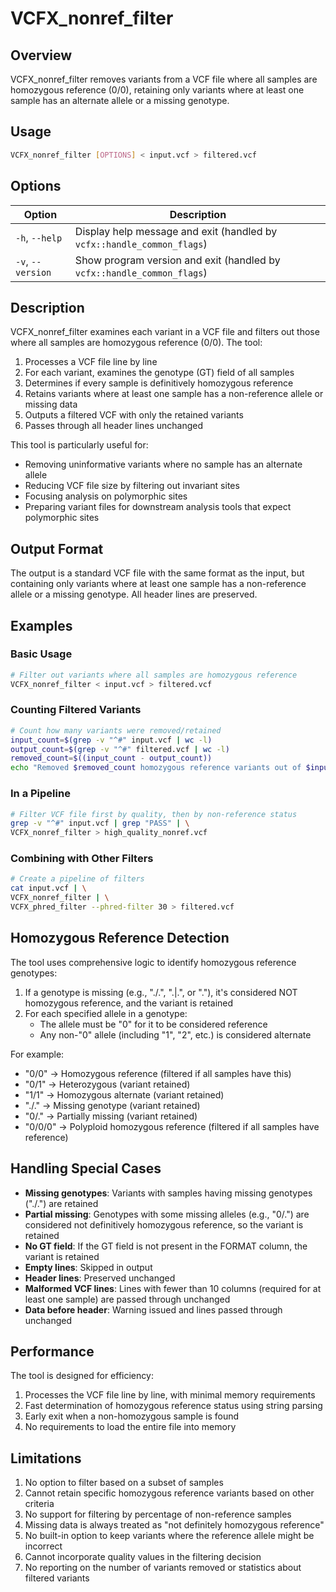 # VCFX_nonref_filter

## Overview

VCFX_nonref_filter removes variants from a VCF file where all samples are homozygous reference (0/0), retaining only variants where at least one sample has an alternate allele or a missing genotype.

## Usage

```bash
VCFX_nonref_filter [OPTIONS] < input.vcf > filtered.vcf
```

## Options

| Option | Description |
|--------|-------------|
| `-h`, `--help` | Display help message and exit (handled by `vcfx::handle_common_flags`) |
| `-v`, `--version` | Show program version and exit (handled by `vcfx::handle_common_flags`) |

## Description

VCFX_nonref_filter examines each variant in a VCF file and filters out those where all samples are homozygous reference (0/0). The tool:

1. Processes a VCF file line by line
2. For each variant, examines the genotype (GT) field of all samples
3. Determines if every sample is definitively homozygous reference
4. Retains variants where at least one sample has a non-reference allele or missing data
5. Outputs a filtered VCF with only the retained variants
6. Passes through all header lines unchanged

This tool is particularly useful for:
- Removing uninformative variants where no sample has an alternate allele
- Reducing VCF file size by filtering out invariant sites
- Focusing analysis on polymorphic sites
- Preparing variant files for downstream analysis tools that expect polymorphic sites

## Output Format

The output is a standard VCF file with the same format as the input, but containing only variants where at least one sample has a non-reference allele or a missing genotype. All header lines are preserved.

## Examples

### Basic Usage

```bash
# Filter out variants where all samples are homozygous reference
VCFX_nonref_filter < input.vcf > filtered.vcf
```

### Counting Filtered Variants

```bash
# Count how many variants were removed/retained
input_count=$(grep -v "^#" input.vcf | wc -l)
output_count=$(grep -v "^#" filtered.vcf | wc -l)
removed_count=$((input_count - output_count))
echo "Removed $removed_count homozygous reference variants out of $input_count total variants"
```

### In a Pipeline

```bash
# Filter VCF file first by quality, then by non-reference status
grep -v "^#" input.vcf | grep "PASS" | \
VCFX_nonref_filter > high_quality_nonref.vcf
```

### Combining with Other Filters

```bash
# Create a pipeline of filters
cat input.vcf | \
VCFX_nonref_filter | \
VCFX_phred_filter --phred-filter 30 > filtered.vcf
```

## Homozygous Reference Detection

The tool uses comprehensive logic to identify homozygous reference genotypes:

1. If a genotype is missing (e.g., "./.", ".|.", or "."), it's considered NOT homozygous reference, and the variant is retained
2. For each specified allele in a genotype:
   - The allele must be "0" for it to be considered reference
   - Any non-"0" allele (including "1", "2", etc.) is considered alternate

For example:
- "0/0" → Homozygous reference (filtered if all samples have this)
- "0/1" → Heterozygous (variant retained)
- "1/1" → Homozygous alternate (variant retained)
- "./." → Missing genotype (variant retained)
- "0/." → Partially missing (variant retained)
- "0/0/0" → Polyploid homozygous reference (filtered if all samples have reference)

## Handling Special Cases

- **Missing genotypes**: Variants with samples having missing genotypes ("./.") are retained
- **Partial missing**: Genotypes with some missing alleles (e.g., "0/.") are considered not definitively homozygous reference, so the variant is retained
- **No GT field**: If the GT field is not present in the FORMAT column, the variant is retained
- **Empty lines**: Skipped in output
- **Header lines**: Preserved unchanged
- **Malformed VCF lines**: Lines with fewer than 10 columns (required for at least one sample) are passed through unchanged
- **Data before header**: Warning issued and lines passed through unchanged

## Performance

The tool is designed for efficiency:

1. Processes the VCF file line by line, with minimal memory requirements
2. Fast determination of homozygous reference status using string parsing
3. Early exit when a non-homozygous sample is found
4. No requirements to load the entire file into memory

## Limitations

1. No option to filter based on a subset of samples
2. Cannot retain specific homozygous reference variants based on other criteria
3. No support for filtering by percentage of non-reference samples
4. Missing data is always treated as "not definitely homozygous reference"
5. No built-in option to keep variants where the reference allele might be incorrect
6. Cannot incorporate quality values in the filtering decision
7. No reporting on the number of variants removed or statistics about filtered variants 
